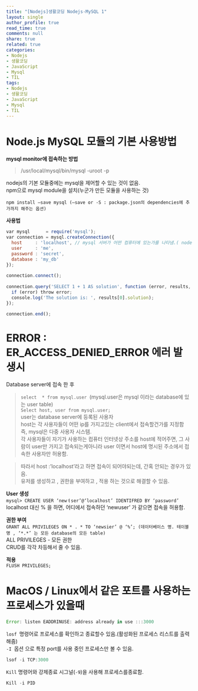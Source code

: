 ```yaml
---
title: "[Nodejs]생활코딩 Nodejs-MySQL 1"
layout: single
author_profile: true
read_time: true
comments: null
share: true
related: true
categories:
- Nodejs
- 생활코딩
- JavaScript
- Mysql
- TIL
tags:
- Nodejs
- 생활코딩
- JavaScript
- Mysql
- TIL
---
```


# Node.js MySQL 모듈의 기본 사용방법
**mysql monitor에 접속하는 방법**  
> /usr/local/mysql/bin/mysql -uroot -p

nodejs의 기본 모듈중에는 mysql을 제어할 수 있는 것이 없음.  
npm으로 mysql module을 설치(누군가 만든 모듈을 사용하는 것)  

`npm install —save mysql (—save or -S : package.json의 dependencies에 추가까지 해주는 옵션)`

**사용법**  
```javascript
var mysql      = require('mysql');
var connection = mysql.createConnection({
  host     : 'localhost', // mysql 서버가 어떤 컴퓨터에 있는가를 나타냄.( nodejs 서버와 mysql 서버가 같은 컴퓨터에 있다면 localhost를 씀)
  user     : 'me',
  password : 'secret',
  database : 'my_db'
});
 
connection.connect();
 
connection.query('SELECT 1 + 1 AS solution', function (error, results, fields) {
  if (error) throw error;
  console.log('The solution is: ', results[0].solution);
});
 
connection.end();


```

# ERROR : ER_ACCESS_DENIED_ERROR 에러 발생시

Database server에 접속 한 후
> `select  * from mysql.user `(mysql.user은 mysql 이라는 database에 있는 user table)    
>`Select host, user from mysql.user; `  
>user는 database server에 등록된 사용자  
>host는 각 사용자들이 어떤 ip를 가지고있는 client에서 접속할건가를 지정함  
>즉, mysql은 다중 사용자 시스템.  
>각 사용자들이 자기가 사용하는 컴퓨터 인터넷상 주소를 host에 적어주면, 그 사람이 user만 가지고 접속되는게아니라 user 이면서 host에 명시된 주소에서 접속한 사용자만 허용함.  

>따라서 host :’localhost’라고 하면 접속이 되어야되는데, 간혹 안되는 경우가 있음.  
>유저를 생성하고 , 권한을 부여하고 , 적용 하는 것으로 해결할 수 있음.  

**User 생성**  
`mysql> CREATE USER ‘newㅕser’@‘localhost’ IDENTIFRED BY ‘password’`  
localhost 대신 % 을 하면, 어디에서 접속하던 ‘newuser’ 가 같으면 접속을 허용함.  

**권한 부여**  
`GRANT ALL PRIVILEGES ON * . * TO ‘newsier’ @ ‘%’; (데이터베이스 명. 테이블명 , ‘*.*’ 는 모든 database의 모든 table)`  
ALL PRIVILEGES - 모든 권한  
CRUD를 각각 차등해서 줄 수 있음.  

**적용**  
`FLUSH PRIVILEGES;`  

# MacOS / Linux에서 같은 포트를 사용하는 프로세스가 있을때

```javascript
Error: listen EADDRINUSE: address already in use :::3000
```
`losf `명령어로 프로세스를 확인하고 종료할수 있음.(활성화된 프로세스 리스트를 출력해줌)  
`-I `옵션 으로 특정 port를 사용 중인 프로세스만 볼 수 있음.  
```javascript
lsof -i TCP:3000
```
`Kill` 명령어와 강제종료 시그널(`-9`)을 사용해 프로세스를종료함.  

```javascript
Kill -i PID
```